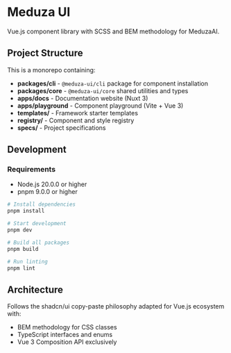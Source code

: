# Meduza UI

Vue.js component library with SCSS and BEM methodology for MeduzaAI.

## Project Structure

This is a monorepo containing:

- **packages/cli** - `@meduza-ui/cli` package for component installation
- **packages/core** - `@meduza-ui/core` shared utilities and types
- **apps/docs** - Documentation website (Nuxt 3)
- **apps/playground** - Component playground (Vite + Vue 3)
- **templates/** - Framework starter templates
- **registry/** - Component and style registry
- **specs/** - Project specifications

## Development

### Requirements

- Node.js 20.0.0 or higher
- pnpm 9.0.0 or higher

```bash
# Install dependencies
pnpm install

# Start development
pnpm dev

# Build all packages
pnpm build

# Run linting
pnpm lint
```

## Architecture

Follows the shadcn/ui copy-paste philosophy adapted for Vue.js ecosystem with:

- BEM methodology for CSS classes
- TypeScript interfaces and enums
- Vue 3 Composition API exclusively
